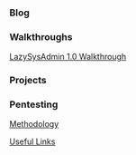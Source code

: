 ### Blog


### Walkthroughs
[LazySysAdmin 1.0 Walkthrough](https://blu0.github.io/LSAWalkthrough)

### Projects


### Pentesting
[Methodology](https://blu0.github.io/Methodology)

[Useful Links](https://blu0.github.io/Links)
